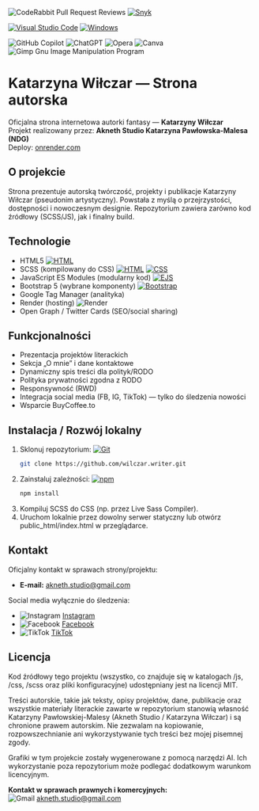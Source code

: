 ![CodeRabbit Pull Request Reviews](https://img.shields.io/coderabbit/prs/github/reisene/wilczar.writer?utm_source=oss&utm_medium=github&utm_campaign=reisene%2Fwilczar.writer&labelColor=171717&color=FF570A&link=https%3A%2F%2Fcoderabbit.ai&label=CodeRabbit+Reviews) [![Snyk](https://img.shields.io/badge/Snyk-4C4A73?logo=snyk&logoColor=fff)](#)

[![Visual Studio Code](https://custom-icon-badges.demolab.com/badge/Visual%20Studio%20Code-0078d7.svg?logo=vsc&logoColor=white)](#) [![Windows](https://custom-icon-badges.demolab.com/badge/Windows-0078D6?logo=windows11&logoColor=white)](#)

![GitHub Copilot](https://img.shields.io/badge/github_copilot-8957E5?style=plastic&logo=github-copilot&logoColor=white) ![ChatGPT](https://img.shields.io/badge/chatGPT-74aa9c?style=plastic&logo=openai&logoColor=white) ![Opera](https://img.shields.io/badge/Opera-FF1B2D?style=plastic&logo=Opera&logoColor=white) ![Canva](https://img.shields.io/badge/Canva-%2300C4CC.svg?style=plastic&logo=Canva&logoColor=white) ![Gimp Gnu Image Manipulation Program](https://img.shields.io/badge/Gimp-657D8B?style=plastic&logo=gimp&logoColor=FFFFFF)

# Katarzyna Wiłczar — Strona autorska

Oficjalna strona internetowa autorki fantasy — **Katarzyny Wiłczar**  
Projekt realizowany przez: **Akneth Studio Katarzyna Pawłowska-Malesa (NDG)**  
Deploy: [onrender.com](https://katarzyna-wilczar-writer.onrender.com)

## O projekcie

Strona prezentuje autorską twórczość, projekty i publikacje Katarzyny Wiłczar (pseudonim artystyczny). Powstała z myślą o przejrzystości, dostępności i nowoczesnym designie. Repozytorium zawiera zarówno kod źródłowy (SCSS/JS), jak i finalny build.

## Technologie

- HTML5 [![HTML](https://img.shields.io/badge/HTML-%23E34F26.svg?logo=html5&logoColor=white)](#) 
- SCSS (kompilowany do CSS) [![HTML](https://img.shields.io/badge/HTML-%23E34F26.svg?logo=html5&logoColor=white)](#) [![CSS](https://img.shields.io/badge/CSS-1572B6?logo=css3&logoColor=fff)](#) 
- JavaScript ES Modules (modularny kod) [![EJS](https://img.shields.io/badge/EJS-B4CA65?logo=ejs&logoColor=fff)](#)
- Bootstrap 5 (wybrane komponenty) [![Bootstrap](https://img.shields.io/badge/Bootstrap-7952B3?logo=bootstrap&logoColor=fff)](#)
- Google Tag Manager (analityka)
- Render (hosting) ![Render](https://img.shields.io/badge/Render-%46E3B7.svg?style=plastic&logo=render&logoColor=white)
- Open Graph / Twitter Cards (SEO/social sharing)

## Funkcjonalności

- Prezentacja projektów literackich
- Sekcja „O mnie” i dane kontaktowe
- Dynamiczny spis treści dla polityk/RODO
- Polityka prywatności zgodna z RODO
- Responsywność (RWD)
- Integracja social media (FB, IG, TikTok) — tylko do śledzenia nowości
- Wsparcie BuyCoffee.to

## Instalacja / Rozwój lokalny
1. Sklonuj repozytorium:
   [![Git](https://img.shields.io/badge/Git-F05032?logo=git&logoColor=fff)](#)
    ```bash
    git clone https://github.com/wilczar.writer.git
    ```
2. Zainstaluj zależności:
   [![npm](https://img.shields.io/badge/npm-CB3837?logo=npm&logoColor=fff)](#)
    ```bash
    npm install
    ```
3. Kompiluj SCSS do CSS (np. przez Live Sass Compiler).
4. Uruchom lokalnie przez dowolny serwer statyczny lub otwórz public_html/index.html w przeglądarce.

## Kontakt

Oficjalny kontakt w sprawach strony/projektu:

- **E-mail:** akneth.studio@gmail.com

Social media wyłącznie do śledzenia:

- ![Instagram](https://img.shields.io/badge/Instagram-%23E4405F.svg?style=plastic&logo=Instagram&logoColor=white) [Instagram](https://www.instagram.com/akneth_writer/)
- ![Facebook](https://img.shields.io/badge/Facebook-%231877F2.svg?style=plastic&logo=Facebook&logoColor=white) [Facebook](https://www.facebook.com/akneth.writer)
- ![TikTok](https://img.shields.io/badge/TikTok-%23000000.svg?style=plastic&logo=TikTok&logoColor=white) [TikTok](https://www.tiktok.com/@akneth_writer)

## Licencja

Kod źródłowy tego projektu (wszystko, co znajduje się w katalogach /js, /css, /scss oraz pliki konfiguracyjne) udostępniany jest na licencji MIT.

Treści autorskie, takie jak teksty, opisy projektów, dane, publikacje oraz wszystkie materiały literackie zawarte w repozytorium stanowią własność Katarzyny Pawłowskiej-Malesy (Akneth Studio / Katarzyna Wiłczar) i są chronione prawem autorskim. Nie zezwalam na kopiowanie, rozpowszechnianie ani wykorzystywanie tych treści bez mojej pisemnej zgody.

Grafiki w tym projekcie zostały wygenerowane z pomocą narzędzi AI. Ich wykorzystanie poza repozytorium może podlegać dodatkowym warunkom licencyjnym.

**Kontakt w sprawach prawnych i komercyjnych:**  
![Gmail](https://img.shields.io/badge/Gmail-D14836?style=plastic&logo=gmail&logoColor=white)  akneth.studio@gmail.com

